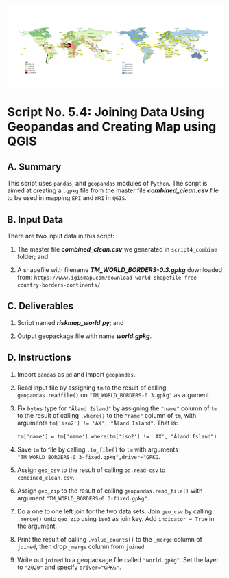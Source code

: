 ![Indices Map](https://github.com/jsacoba/pai789_finalproject/blob/main/script6_mapping/joined_maps.png)

# Script No. 5.4: Joining Data Using Geopandas and Creating Map using QGIS

## A. Summary

This script uses `pandas`, and `geopandas` modules of `Python`. The script is aimed at creating a `.gpkg` file from the master file ***combined_clean.csv*** file to be used in mapping `EPI` and `WRI` in `QGIS`.

## B. Input Data

There are two input data in this script:

1. The master file ***combined_clean.csv*** we generated in `script4_combine` folder; and

2. A shapefile with filename ***TM_WORLD_BORDERS-0.3.gpkg*** downloaded from: `https://www.igismap.com/download-world-shapefile-free-country-borders-continents/`

## C. Deliverables

1. Script named ***riskmap_world.py***; and

2. Output geopackage file with name ***world.gpkg***.

## D. Instructions

1. Import `pandas` as `pd` and import `geopandas`.

2. Read input file by assigning `tm` to the result of calling `geopandas.readfile()` on `"TM_WORLD_BORDERS-0.3.gpkg"` as argument.

3. Fix `bytes` type for `"Åland Island"` by assigning the `"name"` column of `tm` to the result of calling `.where()` to the `"name"` column of `tm`, with arguments `tm['iso2'] != 'AX', "Åland Island"`. That is:

    `tm['name'] = tm['name'].where(tm['iso2'] != 'AX', "Åland Island")`

4. Save `tm` to file by calling `.to_file()` to `tm` with arguments `"TM_WORLD_BORDERS-0.3-fixed.gpkg",driver="GPKG`.

5. Assign `geo_csv` to the result of calling `pd.read-csv` to `combined_clean.csv`.

6. Assign `geo_zip` to the result of calling `geopandas.read_file()` with argument `"TM_WORLD_BORDERS-0.3-fixed.gpkg"`.

7. Do a one to one left join for the two data sets. Join `geo_csv` by calling `.merge()` onto `geo_zip` using `iso3` as join key. Add `indicator = True` in the argument.

8. Print the result of calling `.value_counts()` to the `_merge` column of `joined`, then drop `_merge` column from `joined`.

9. Write out `joined` to a geopackage file called `"world.gpkg"`. Set the layer to `"2020"` and specify `driver="GPKG"`.